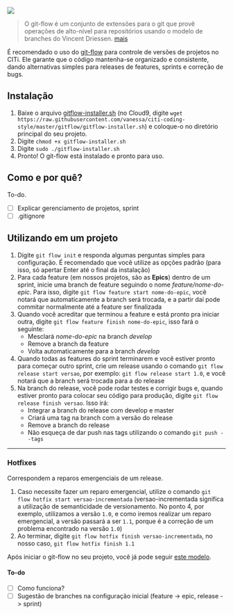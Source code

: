 ![](http://i.imgur.com/C6iN5jr.png?1)

> O git-flow é um conjunto de extensões para o git que provê operações de alto-nível para repositórios usando o modelo de branches do Vincent Driessen. [mais](http://nvie.com/posts/a-successful-git-branching-model/)

É recomendado o uso do [git-flow](https://danielkummer.github.io/git-flow-cheatsheet/index.html) para controle de versões de projetos no CITi. Ele garante que o código mantenha-se organizado e consistente, dando alternativas simples para releases de features, sprints e correção de bugs.

## Instalação
1. Baixe o arquivo [gitflow-installer.sh](https://raw.githubusercontent.com/citiufpe/citi-coding-style/master/gitflow/gitflow-installer.sh) (no Cloud9, digite `wget https://raw.githubusercontent.com/vanessa/citi-coding-style/master/gitflow/gitflow-installer.sh`) e coloque-o no diretório principal do seu projeto.
2. Digite `chmod +x gitflow-installer.sh`
3. Digite `sudo ./gitflow-installer.sh`
4. Pronto! O git-flow está instalado e pronto para uso.

## Como e por quê?
To-do.
- [ ] Explicar gerenciamento de projetos, sprint
- [ ] .gitignore

## Utilizando em um projeto
1. Digite `git flow init` e responda algumas perguntas simples para configuração. É recomendado que você utilize as opções padrão (para isso, só apertar Enter até o final da instalação)
2. Para cada feature (em nossos projetos, são as **Epics**) dentro de um sprint, inicie uma branch de feature seguindo o nome *feature/nome-do-epic*. Para isso, digite `git flow feature start nome-do-epic`, você notará que automaticamente a branch será trocada, e a partir daí pode commitar normalmente até a feature ser finalizada
3. Quando você acreditar que terminou a feature e está pronto pra iniciar outra, digite `git flow feature finish nome-do-epic`, isso fará o seguinte:
    * Mesclará *nome-do-epic* na branch *develop*
    * Remove a branch da feature
    * Volta automaticamente para a branch *develop*
4. Quando todas as features do sprint terminarem e você estiver pronto para começar outro sprint, crie um release usando o comando `git flow release start versao`, por exemplo: `git flow release start 1.0`, e você notará que a branch será trocada para a do release
5. Na branch do release, você pode rodar testes e corrigir bugs e, quando estiver pronto para colocar seu código para produção, digite `git flow release finish versao`. Isso irá:
    * Integrar a branch do release com develop e master
    * Criará uma tag na branch com a versão do release
    * Remove a branch do release
    * Não esqueça de dar push nas tags utilizando o comando `git push --tags`
----
### Hotfixes
Correspondem a reparos emergenciais de um release.

1. Caso necessite fazer um reparo emergencial, utilize o comando `git flow hotfix start versao-incrementada` (versao-incrementada significa a utilização de semanticidade de versionamento. No ponto 4, por exemplo, utilizamos a versão `1.0`, e como iremos realizar um reparo emergencial, a versão passará a ser `1.1`, porque é a correção de um problema encontrado na versão `1.0`)
1. Ao terminar, digite `git flow hotfix finish versao-incrementada`, no nosso caso, `git flow hotfix finish 1.1`


Após iniciar o git-flow no seu projeto, você já pode seguir [este modelo](https://danielkummer.github.io/git-flow-cheatsheet/index.html#features).

#### To-do
- [ ] Como funciona?
- [ ] Sugestão de branches na configuração inicial (feature -> epic, release -> sprint)
